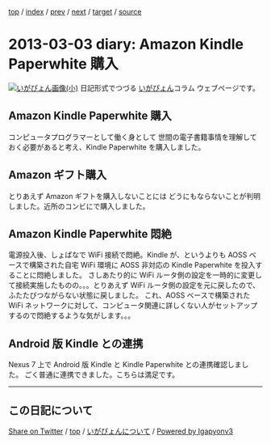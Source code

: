 [top](../index.html) 
 / [index](index.html) 
 / [prev](ig130210.html) 
 / [next](ig130308.html) 
 / [target](https://igapyon.github.io/diary/2013/ig130303.html) 
 / [source](https://github.com/igapyon/diary/blob/gh-pages/2013/ig130303.src.md) 

2013-03-03 diary: Amazon Kindle Paperwhite 購入
=====================================================================================================
[![いがぴょん画像(小)](https://igapyon.github.io/diary/images/iga200306s.jpg "いがぴょん")](https://igapyon.github.io/diary/memo/memoigapyon.html) 日記形式でつづる [いがぴょん](https://igapyon.github.io/diary/memo/memoigapyon.html)コラム ウェブページです。

## Amazon Kindle Paperwhite 購入

コンピュータプログラマーとして働く身として 世間の電子書籍事情を理解しておく必要があると考え、Kindle Paperwhite を購入しました。


## Amazon ギフト購入

とりあえず Amazon ギフトを購入しないことには どうにもならないことが判明しました。近所のコンビにで購入しました。


## Amazon Kindle Paperwhite 悶絶

電源投入後、しょぱなで WiFi 接続で悶絶。Kindle が、というよりも AOSS ベースで構築された自宅 WiFi 環境に AOSS 非対応の Kindle Paperwhite を投入することに悶絶しました。
さしあたり的に WiFi ルータ側の設定を一時的に変更して接続実施したものの。。。とりあえず WiFi ルータ側の設定を元に戻したので、ふたたびつながらない状態に戻しました。
これ、AOSS ベースで構築された WiFi ネットワークに対して、コンピュータ関連に詳しくない人がセットアップするので悶絶するような気がします。。。


## Android 版 Kindle との連携

Nexus 7 上で Android 版 Kindle と Kindle Paperwhite との連携確認しました。
ごく普通に連携できました。こちらは満足です。


----------------------------------------------------------------------------------------------------

## この日記について

[Share on Twitter](https://twitter.com/intent/tweet?hashtags=igapyon%2Cdiary%2C%E3%81%84%E3%81%8C%E3%81%B4%E3%82%87%E3%82%93&text=Amazon+Kindle+Paperwhite+%E8%B3%BC%E5%85%A5&url=https%3A%2F%2Figapyon.github.io%2Fdiary%2F2013%2Fig130303.html) / [top](../index.html) / [いがぴょんについて](https://igapyon.github.io/diary/memo/memoigapyon.html) / [Powered by Igapyonv3](https://github.com/igapyon/igapyonv3)
